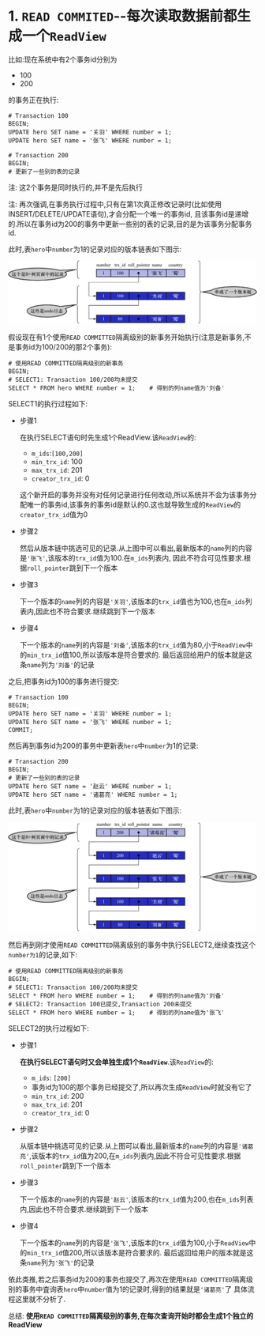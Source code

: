 # 1. `READ COMMITED`--每次读取数据前都生成一个`ReadView`

比如:现在系统中有2个事务id分别为

- 100
- 200

的事务正在执行:

```
# Transaction 100
BEGIN;
UPDATE hero SET name = '关羽' WHERE number = 1;
UPDATE hero SET name = '张飞' WHERE number = 1;
```

```
# Transaction 200
BEGIN;
# 更新了一些别的表的记录
```

注: 这2个事务是同时执行的,并不是先后执行

注: 再次强调,在事务执行过程中,只有在第1次真正修改记录时(比如使用INSERT/DELETE/UPDATE语句),才会分配一个唯一的事务id,
且该事务id是递增的.所以在事务id为200的事务中更新一些别的表的记录,目的是为该事务分配事务id.

此时,表`hero`中`number`为1的记录对应的版本链表如下图示:

![number为1的记录对应的版本链表](./img/number为1的记录对应的版本链表.jpg)

假设现在有1个使用`READ COMMITTED`隔离级别的新事务开始执行(注意是新事务,不是事务id为100/200的那2个事务):

```
# 使用READ COMMITTED隔离级别的新事务
BEGIN;
# SELECT1: Transaction 100/200均未提交
SELECT * FROM hero WHERE number = 1;    # 得到的列name值为'刘备'
```

SELECT1的执行过程如下:

- 步骤1

    在执行SELECT语句时先生成1个ReadView.该`ReadView`的:
    
    - `m_ids`:`[100,200]`
    - `min_trx_id`: 100
    - `max_trx_id`: 201
    - `creator_trx_id`: 0
    
    这个新开启的事务并没有对任何记录进行任何改动,所以系统并不会为该事务分配唯一的事务id,该事务的事务id是默认的0.这也就导致生成的`ReadView`的
    `creator_trx_id`值为0

- 步骤2

    然后从版本链中挑选可见的记录.从上图中可以看出,最新版本的`name`列的内容是`'张飞'`,该版本的`trx_id`值为100.在`m_ids`列表内,
    因此不符合可见性要求.根据`roll_pointer`跳到下一个版本

- 步骤3

    下一个版本的`name`列的内容是`'关羽'`,该版本的`trx_id`值也为100,也在`m_ids`列表内,因此也不符合要求.继续跳到下一个版本

- 步骤4

    下一个版本的`name`列的内容是`'刘备'`,该版本的`trx_id`值为80,小于`ReadView`中的`min_trx_id`值100,所以该版本是符合要求的.
    最后返回给用户的版本就是这条`name`列为`'刘备'`的记录

之后,把事务id为100的事务进行提交:

```
# Transaction 100
BEGIN;
UPDATE hero SET name = '关羽' WHERE number = 1;
UPDATE hero SET name = '张飞' WHERE number = 1;
COMMIT;
```

然后再到事务id为200的事务中更新表`hero`中`number`为1的记录:

```
# Transaction 200
BEGIN;
# 更新了一些别的表的记录
UPDATE hero SET name = '赵云' WHERE number = 1;
UPDATE hero SET name = '诸葛亮' WHERE number = 1;
```

此时,表`hero`中`number`为1的记录对应的版本链表如下图示:

![表hero中number为1的记录的版本链](./img/表hero中number为1的记录的版本链.jpg)

然后再到刚才使用`READ COMMITTED`隔离级别的事务中执行SELECT2,继续查找这个`number为1`的记录,如下:

```
# 使用READ COMMITTED隔离级别的新事务
BEGIN;
# SELECT1: Transaction 100/200均未提交
SELECT * FROM hero WHERE number = 1;    # 得到的列name值为'刘备'
# SELECT2: Transaction 100已提交,Transaction 200未提交
SELECT * FROM hero WHERE number = 1;    # 得到的列name值为'张飞'
```

SELECT2的执行过程如下:

- 步骤1

    **在执行SELECT语句时又会单独生成1个`ReadView`**.该`ReadView`的:
    
    - `m_ids`: `[200]`
    - 事务id为100的那个事务已经提交了,所以再次生成`ReadView`时就没有它了
    - `min_trx_id`: 200
    - `max_trx_id`: 201
    - `creator_trx_id`: 0

- 步骤2

    从版本链中挑选可见的记录.从上图可以看出,最新版本的`name`列的内容是`'诸葛亮'`,该版本的`trx_id`值为200,在`m_ids`列表内,因此不符合可见性要求.根据`roll_pointer`跳到下一个版本

- 步骤3

    下一个版本的`name`列的内容是`'赵云'`,该版本的`trx_id`值为200,也在`m_ids`列表内,因此也不符合要求.继续跳到下一个版本

- 步骤4

    下一个版本的`name`列的内容是`'张飞'`,该版本的`trx_id`值为100,小于`ReadView`中的`min_trx_id`值200,所以该版本是符合要求的.
    最后返回给用户的版本就是这条`name`列为`'张飞'`的记录

依此类推,若之后事务id为200的事务也提交了,再次在使用`READ COMMITTED`隔离级别的事务中査询表`hero`中`number`值为1的记录时,得到的结果就是`'诸葛亮'`了
具体流程这里就不分析了.

总结: **使用`READ COMMITTED`隔离级别的事务,在每次查询开始时都会生成1个独立的ReadView**
